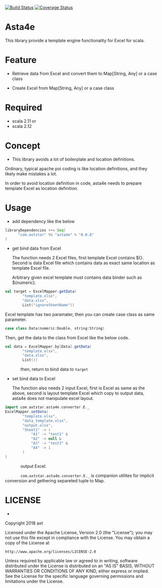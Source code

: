 [![Build Status](https://travis-ci.org/axtstar/asta4e.svg?branch=master)](https://travis-ci.org/axtstar/asta4e) [![Coverage Status](https://coveralls.io/repos/github/axtstar/asta4e/badge.svg?branch=master)](https://coveralls.io/github/axtstar/asta4e?branch=master)

# Asta4e

This library provide a template engine functionality for Excel for scala.

# Feature
- Retrieve data from Excel and convert them to Map[String, Any] or a case class

- Create Excel from Map[String, Any] or a case class

# Required
- scala 2.11 or
- scala 2.12

# Concept
- This library avoids a lot of boilerplate and location definitions.

 Ordinary, typical apache poi coding is like location definitions, and they likely make mistakes a lot.

 In order to avoid location definition in code, asta4e needs to prepare template Excel as location definition.
  
# Usage
- add dependency like the below

```sbt
libraryDependencies ++= Seq(
      "com.axtstar" %% "asta4e" % "0.0.8"
)
```

- get bind data from Excel
 
  The function needs 2 Excel files, first template Excel contains ${}. Second is data Excel file which contains data as exact same location as template Excel file.

  Arbitrary given excel template must contains data binder such as ${numeric}.

```scala
val target = ExcelMapper.getData(
        "template.xlsx",
        "data.xlsx",
        List("ignoreSheetName"))
```

Excel template has two paramater, then you can create case class as same parameter.

```scala
case class Data(numeric:Double, string:String)
```

Then, get the data to the class from Excel like the below code. 

```scala
val data = ExcelMapper.by[Data].getData(
        "template.xlsx",
        "data.xlsx",
        List())
```


&nbsp;&nbsp;&nbsp;&nbsp;&nbsp;&nbsp;&nbsp;&nbsp;&nbsp;&nbsp;&nbsp;&nbsp;  then, return to bind data to `target` 

- set bind data to Excel

  The function also needs 2 input Excel, first is Excel as same as the above, second is layout template Excel which copy to output data, asta4e does not manipulate excel layout.

```scala
import com.axtstar.asta4e.converter.E._
ExcelMapper.setData(
        "template.xlsx",
        "data_template.xlsx",
        "output.xlsx",
        "Sheet1" -> (
            "A1" -> "test1" &
            "A2" -> null &
            "A3" -> "test3" &
            "A4" -> 1
        )
)
```
&nbsp;&nbsp;&nbsp;&nbsp;&nbsp;&nbsp;&nbsp;&nbsp;&nbsp;&nbsp;&nbsp;&nbsp;  output Excel. 

&nbsp;&nbsp;&nbsp;&nbsp;&nbsp;&nbsp;&nbsp;&nbsp;&nbsp;&nbsp;&nbsp;&nbsp;  `com.axtstar.asta4e.converter.E._` is companion utilites for implicit conversion and gethering separeted tuple to Map.

# LICENSE
- ```
Copyright 2018 axt

Licensed under the Apache License, Version 2.0 (the "License");
you may not use this file except in compliance with the License.
You may obtain a copy of the License at

    http://www.apache.org/licenses/LICENSE-2.0

Unless required by applicable law or agreed to in writing, software
distributed under the License is distributed on an "AS IS" BASIS,
WITHOUT WARRANTIES OR CONDITIONS OF ANY KIND, either express or implied.
See the License for the specific language governing permissions and
limitations under the License.
```

